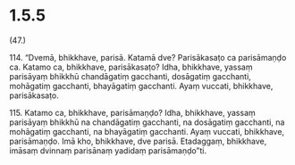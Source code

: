 # 1.5.5

(47.)

114\. “Dvemā, bhikkhave, parisā. Katamā dve? Parisākasaṭo ca parisāmaṇḍo ca. Katamo ca, bhikkhave, parisākasaṭo? Idha, bhikkhave, yassaṃ parisāyaṃ bhikkhū chandāgatiṃ gacchanti, dosāgatiṃ gacchanti, mohāgatiṃ gacchanti, bhayāgatiṃ gacchanti. Ayaṃ vuccati, bhikkhave, parisākasaṭo.

115\. Katamo ca, bhikkhave, parisāmaṇḍo? Idha, bhikkhave, yassaṃ parisāyaṃ bhikkhū na chandāgatiṃ gacchanti, na dosāgatiṃ gacchanti, na mohāgatiṃ gacchanti, na bhayāgatiṃ gacchanti. Ayaṃ vuccati, bhikkhave, parisāmaṇḍo. Imā kho, bhikkhave, dve parisā. Etadaggaṃ, bhikkhave, imāsaṃ dvinnaṃ parisānaṃ yadidaṃ parisāmaṇḍo”ti.
